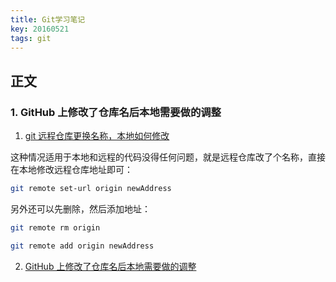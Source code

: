 ```yaml
---
title: Git学习笔记
key: 20160521
tags: git
---
```


<!--more-->

## 正文

### 1. GitHub 上修改了仓库名后本地需要做的调整

1. [git 远程仓库更换名称，本地如何修改](https://blog.csdn.net/Chengliangyao/article/details/84186029)

这种情况适用于本地和远程的代码没得任何问题，就是远程仓库改了个名称，直接在本地修改远程仓库地址即可：

```bash
git remote set-url origin newAddress
```

另外还可以先删除，然后添加地址：

```bash
git remote rm origin

git remote add origin newAddress
```

2. [GitHub 上修改了仓库名后本地需要做的调整](https://www.cnblogs.com/Jaywhen-xiang/p/12335483.html)
